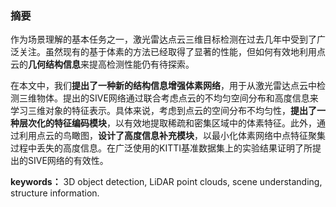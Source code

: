 ### 摘要

作为场景理解的基本任务之一，激光雷达点云三维目标检测在过去几年中受到了广泛关注。虽然现有的基于体素的方法已经取得了显著的性能，但如何有效地利用点云的**几何结构信息**来提高检测性能仍有待探索。

在本文中，我们**提出了一种新的结构信息增强体素网络**，用于从激光雷达点云中检测三维物体。提出的SIVE网络通过联合考虑点云的不均匀空间分布和高度信息来学习三维对象的特征表示。具体来说，考虑到点云的空间分布不均匀性，**提出了一种层次化的特征编码模块**，以有效地提取稀疏和密集区域中的体素特征。此外，通过利用点云的鸟瞰图，**设计了高度信息补充模块**，以最小化体素网络中点特征聚集过程中丢失的高度信息。在广泛使用的KITTI基准数据集上的实验结果证明了所提出的SIVE网络的有效性。

**keywords：** 3D object detection, LiDAR point clouds, scene understanding, structure information.